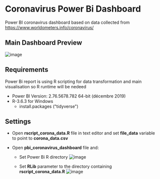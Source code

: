 # Coronavirus Power Bi Dashboard
Power BI coronavirus dashboard based on data collected from https://www.worldometers.info/coronavirus/

## Main Dashboard Preview
![image](https://user-images.githubusercontent.com/61669129/77172988-23320580-6abf-11ea-8be2-be5aa0efe287.png)

## Requirements
Power Bi report is using R scripting for data transformation and main visualisation so R runtime will be nedeed

- Power BI  Version: 2.76.5678.782 64-bit (décembre 2019)
- R-3.6.3 for Windows
  - install.packages ("tidyverse")

## Settings
- Open **rscript_corona_data.R** file in text editor and set **file_data** variable to point to **corona_data.csv** 

- Open **pbi_coronavirus_dashboard** file and:
    - Set Power Bi R directory 
    ![image](https://user-images.githubusercontent.com/61669129/77165791-4b1b6c00-6ab3-11ea-88e3-a23bb9165abb.png)

    - Set **RLib** parameter to the directory containing  **rscript_corona_data.R**
    ![image](https://user-images.githubusercontent.com/61669129/77166031-c54bf080-6ab3-11ea-8cbb-be96d29a30e8.png)


